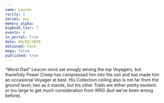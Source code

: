```yaml
---
name: Leucon
rarity: 5
series: voy
memory_alpha:
bigbook_tier: 7
events: 4
in_portal: true
date: 04/02/2020
obtained: Pack
mega: false
published: true
---
```


“Worst Dad” Leucon once sat smugly among the top Voyagers, but thankfully Power Creep has compressed him into the soil and has made him an occasional Voyager at best. His Collection ceiling also is not far from the ground level; two as it stands, but his other Traits are either pretty esoteric or too large to get much consideration from WRG (but we’ve been wrong before).
